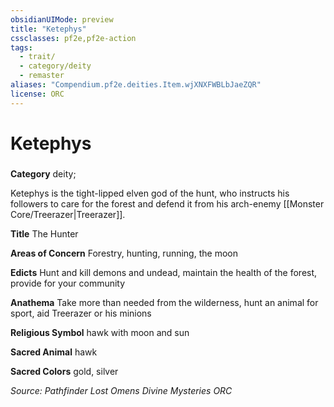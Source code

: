 ```yaml
---
obsidianUIMode: preview
title: "Ketephys"
cssclasses: pf2e,pf2e-action
tags:
  - trait/
  - category/deity
  - remaster
aliases: "Compendium.pf2e.deities.Item.wjXNXFWBLbJaeZQR"
license: ORC
---
```

# Ketephys

### 

**Category** deity; 




Ketephys is the tight-lipped elven god of the hunt, who instructs his followers to care for the forest and defend it from his arch-enemy [[Monster Core/Treerazer|Treerazer]].

**Title** The Hunter

**Areas of Concern** Forestry, hunting, running, the moon

**Edicts** Hunt and kill demons and undead, maintain the health of the forest, provide for your community

**Anathema** Take more than needed from the wilderness, hunt an animal for sport, aid Treerazer or his minions

**Religious Symbol** hawk with moon and sun

**Sacred Animal** hawk

**Sacred Colors** gold, silver

*Source: Pathfinder Lost Omens Divine Mysteries*
*ORC*
